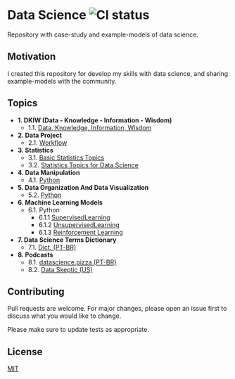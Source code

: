 # Data Science ![CI status](https://img.shields.io/badge/build-passing-brightgreen.svg)

Repository with case-study and example-models of data science.

## Motivation

I created this repository for develop my skills with data science, and sharing example-models with the community.

## Topics

<!-- toc -->
- **1. DKIW (Data - Knowledge - Information - Wisdom)**
	- 1.1. [Data, Knowledge, Information, Wisdom](https://github.com/daniellj/DataScience/blob/master/DataKnowledgeInformationWisdom/DataKnowledgeInformationWisdom.md)
- **2. Data Project**
	- 2.1. [Workflow](https://github.com/daniellj/DataScience/blob/master/DataProjectWorkflow/DataProjectWorkflow.md)
- **3. Statistics**
	- 3.1. [Basic Statistics Topics](https://github.com/daniellj/DataScience/blob/master/Statistics/BasicStatisticsTopics.md)
	- 3.2. [Statistics Topics for Data Science](https://github.com/daniellj/DataScience/blob/master/Statistics/StatisticsTopicsforDataScience.md)
- **4. Data Manipulation**
	- 4.1. [Python](https://github.com/daniellj/DataScience/tree/master/DataManipulation/Python)
- **5. Data Organization And Data Visualization**
	- 5.2. [Python](https://github.com/daniellj/DataScience/tree/master/DataOrganizationAndDataVisualization/Python)
- **6. Machine Learning Models**
	- 6.1. Python
		- 6.1.1 [SupervisedLearning](https://github.com/daniellj/DataScience/tree/master/MachineLearning/Python/SupervisedLearning)
		- 6.1.2 [UnsupervisedLearning](https://github.com/daniellj/DataScience/tree/master/MachineLearning/Python/UnsupervisedLearning)
		- 6.1.3 [Reinforcement Learning](https://github.com/daniellj/DataScience/tree/master/MachineLearning/Python/ReinforcementLearning)
- **7. Data Science Terms Dictionary**
	- 7.1. [Dict. (PT-BR)](https://github.com/leportella/datascience-pizza/blob/master/dicionario.md)
- **8. Podcasts**
	- 8.1. [datascience.pizza (PT-BR)](http://podcast.datascience.pizza/)
	- 8.2. [Data Skeptic (US)](https://dataskeptic.com/podcast)

## Contributing
Pull requests are welcome. For major changes, please open an issue first to discuss what you would like to change.

Please make sure to update tests as appropriate.

## License
[MIT](https://choosealicense.com/licenses/mit/)